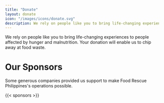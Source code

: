 ```yaml
---
title: "Donate"
layout: donate
icon: "/images/icons/donate.svg"
description: We rely on people like you to bring life-changing experiences to people affected by hunger and malnutrition. Your donation will enable us to chip away at food waste.
---
```


We rely on people like you to bring life-changing experiences to people affected by hunger and malnutrition. Your donation will enable us to chip away at food waste.

<!-- {{< donate "Donate" >}}

{{< climate >}} -->

<!-- Your donation is tax-deductible in the United States to the extent permitted by law. Food Rescue Philippines is a 501(c)(3) nonprofit with the EIN 85-2160468. 
[State nonprofit disclosures](/donate/legal). You may also donate by [check](/donate/check) or [cryptocurrency](https://commerce.coinbase.com/checkout/1032bc50-548e-4132-ad59-a5d31efcbdc5). 

## Committed to Supporting Students

Your donation will enable us to support more underrepresented students in the long term. Thank you for your support! We’ll send you updates periodically with our latest progress & updates. -->

# Our Sponsors

Some generous companies provided us support to make Food Rescue Philippines's operations possible. 


{{< sponsors >}}